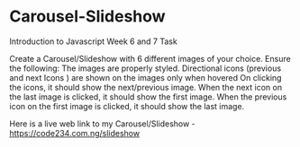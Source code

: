 # Carousel-Slideshow
Introduction to Javascript Week 6 and 7 Task

Create a Carousel/Slideshow with 6 different images of  your choice. Ensure the following:
The images are properly styled.
Directional icons (previous and next Icons ) are shown on the images only when hovered
On clicking the icons, it should show the next/previous image. 
When the next icon on the last image is clicked, it should show the first image.
When the previous icon on the first image is clicked, it should show the last image. 

Here is a live web link to my Carousel/Slideshow - https://code234.com.ng/slideshow
